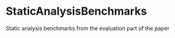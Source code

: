 StaticAnalysisBenchmarks
========================

Static analysis benchmarks from the evaluation part of the paper
